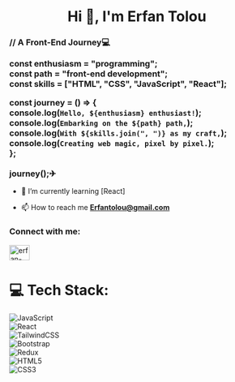 <h1 align="center" color="red">Hi 👋, I'm Erfan Tolou</h1>
<h3 align="left">
// A Front-End Journey💻<br />

const enthusiasm = "programming";<br />
const path = "front-end development";<br />
const skills = ["HTML", "CSS", "JavaScript", "React"];<br />

const journey = () => {<br />
console.log(`Hello, ${enthusiasm} enthusiast!`);<br />
console.log(`Embarking on the ${path} path,`);<br />
console.log(`With ${skills.join(", ")} as my craft,`);<br />
console.log(`Creating web magic, pixel by pixel.`);<br />
};<br />
<br />
journey();✈<br />

</h3>

- 🔭 I’m currently learning [React]<br />

- 📫 How to reach me **Erfantolou@gmail.com**<br />

<h3 align="left">Connect with me:</h3>
<p align="left">
<a href="www.linkedin.com/in/erfantolouasl" target="blank"><img align="center" src="https://raw.githubusercontent.com/rahuldkjain/github-profile-readme-generator/master/src/images/icons/Social/linked-in-alt.svg" alt="erfan-tolou" height="30" width="40" /></a>
</p>

# 💻 Tech Stack:

![JavaScript](https://img.shields.io/badge/javascript-%23323330.svg?style=for-the-badge&logo=javascript&logoColor=%23F7DF1E)<br />
![React](https://img.shields.io/badge/react-%2320232a.svg?style=for-the-badge&logo=react&logoColor=%2361DAFB)<br />
![TailwindCSS](https://img.shields.io/badge/tailwindcss-%2338B2AC.svg?style=for-the-badge&logo=tailwind-css&logoColor=white)<br />
![Bootstrap](https://img.shields.io/badge/bootstrap-%238511FA.svg?style=for-the-badge&logo=bootstrap&logoColor=white)<br />
![Redux](https://img.shields.io/badge/redux-%23593d88.svg?style=for-the-badge&logo=redux&logoColor=white)<br />
![HTML5](https://img.shields.io/badge/html5-%23E34F26.svg?style=for-the-badge&logo=html5&logoColor=white)<br />
![CSS3](https://img.shields.io/badge/css3-%231572B6.svg?style=for-the-badge&logo=css3&logoColor=white)<br />
